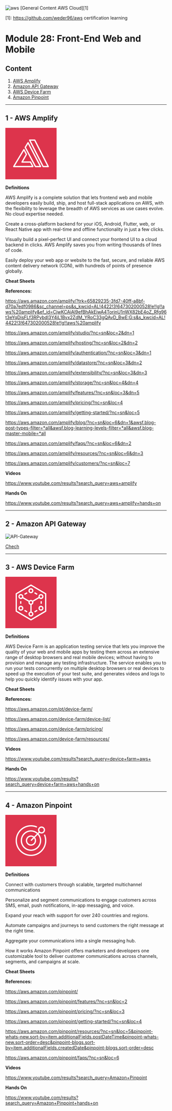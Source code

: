 <img src="../images/extra/banner_aws.png" alt="aws" width=80 height=50 /> [General Content AWS Cloud][1]

[1]: https://github.com/weder96/aws certification learning

# Module 28: Front-End Web and Mobile

## Content

1. <a href="#section_01"> AWS Amplify </a>
2. <a href="#section_02"> Amazon API Gateway </a>
3. <a href="#section_03"> AWS Device Farm </a>
4. <a href="#section_04"> Amazon Pinpoint </a>


***************************************************************************************************
## <a id="section_01"></a> **1 - AWS Amplify**

![AWS Amplify](../images/Architecture-Service-Icons_06072024/Arch_Front-End-Web-Mobile/64/Arch_AWS-Amplify_64.svg)

**Definitions**

AWS Amplify is a complete solution that lets frontend web and mobile developers easily build, ship, and host full-stack applications on AWS, with the flexibility to leverage the breadth of AWS services as use cases evolve. No cloud expertise needed.


Create a cross-platform backend for your iOS, Android, Flutter, web, or React Native app with real-time and offline functionality in just a few clicks.

Visually build a pixel-perfect UI and connect your frontend UI to a cloud backend in clicks. AWS Amplify saves you from writing thousands of lines of code.

Easily deploy your web app or website to the fast, secure, and reliable AWS content delivery network (CDN), with hundreds of points of presence globally.



**Cheat Sheets**

**References:**

https://aws.amazon.com/amplify/?trk=65829235-3fd7-40ff-a8bf-d70a7edf0986&sc_channel=ps&s_kwcid=AL!4422!3!647302000528!e!!g!!aws%20amplify&ef_id=CjwKCAiAl9efBhAkEiwA4TorinU1nWX82bE4oZ_Rfg96t3eYqDisFLf3RPybdl3Y4jL1Bvx2ZdM_YRoC33gQAvD_BwE:G:s&s_kwcid=AL!4422!3!647302000528!e!!g!!aws%20amplify

https://aws.amazon.com/amplify/studio/?nc=sn&loc=2&dn=1

https://aws.amazon.com/amplify/hosting/?nc=sn&loc=2&dn=2

https://aws.amazon.com/amplify/authentication/?nc=sn&loc=3&dn=1

https://aws.amazon.com/amplify/datastore/?nc=sn&loc=3&dn=2

https://aws.amazon.com/amplify/extensibility/?nc=sn&loc=3&dn=3

https://aws.amazon.com/amplify/storage/?nc=sn&loc=4&dn=4

https://aws.amazon.com/amplify/features/?nc=sn&loc=3&dn=5

https://aws.amazon.com/amplify/pricing/?nc=sn&loc=4

https://aws.amazon.com/amplify/getting-started/?nc=sn&loc=5

https://aws.amazon.com/amplify/blog/?nc=sn&loc=6&dn=1&awsf.blog-post-types-filter=*all&awsf.blog-learning-levels-filter=*all&awsf.blog-master-mobile=*all

https://aws.amazon.com/amplify/faqs/?nc=sn&loc=6&dn=2

https://aws.amazon.com/amplify/resources/?nc=sn&loc=6&dn=3

https://aws.amazon.com/amplify/customers/?nc=sn&loc=7


**Videos**

https://www.youtube.com/results?search_query=aws+amplify

**Hands On**

https://www.youtube.com/results?search_query=aws+amplify+hands+on

***************************************************************************************************

## <a id="section_02"></a> **2 - Amazon API Gateway**

![API-Gateway](../images/Architecture09172021/Arch_App-Integration/Arch_64/Arch_Amazon-API-Gateway_64.svg)

[Chech](https://github.com/weder96/aws-certification-learning/tree/main/module-12#section-6)


***************************************************************************************************

## <a id="section_03"></a> **3 - AWS Device Farm**

![AWS Amplify](../images/Architecture-Service-Icons_06072024/Arch_Front-End-Web-Mobile/64/Arch_AWS-Device-Farm_64.svg)

**Definitions**

AWS Device Farm is an application testing service that lets you improve the quality of your web and mobile apps by testing them across an extensive range of desktop browsers and real mobile devices; without having to provision and manage any testing infrastructure. The service enables you to run your tests concurrently on multiple desktop browsers or real devices to speed up the execution of your test suite, and generates videos and logs to help you quickly identify issues with your app.


**Cheat Sheets**

**References:**

https://aws.amazon.com/pt/device-farm/

https://aws.amazon.com/device-farm/device-list/

https://aws.amazon.com/device-farm/pricing/

https://aws.amazon.com/device-farm/resources/

**Videos**

https://www.youtube.com/results?search_query=device+farm+aws+

**Hands On**

https://www.youtube.com/results?search_query=device+farm+aws+hands+on


***************************************************************************************************

## <a id="section_04"></a> **4 - Amazon Pinpoint**

![Amazon Pinpoint](../images/Architecture-Service-Icons_06072024/Arch_Business-Applications/64/Arch_Amazon-Pinpoint_64.svg)

**Definitions**

Connect with customers through scalable, targeted multichannel communications

Personalize and segment communications to engage customers across SMS, email, push notifications, in-app messaging, and voice.

Expand your reach with support for over 240 countries and regions.

Automate campaigns and journeys to send customers the right message at the right time.

Aggregate your communications into a single messaging hub.


How it works
Amazon Pinpoint offers marketers and developers one customizable tool to deliver customer communications across channels, segments, and campaigns at scale.


**Cheat Sheets**

**References:**

https://aws.amazon.com/pinpoint/

https://aws.amazon.com/pinpoint/features/?nc=sn&loc=2

https://aws.amazon.com/pinpoint/pricing/?nc=sn&loc=3

https://aws.amazon.com/pinpoint/getting-started/?nc=sn&loc=4

https://aws.amazon.com/pinpoint/resources/?nc=sn&loc=5&pinpoint-whats-new.sort-by=item.additionalFields.postDateTime&pinpoint-whats-new.sort-order=desc&pinpoint-blogs.sort-by=item.additionalFields.createdDate&pinpoint-blogs.sort-order=desc

https://aws.amazon.com/pinpoint/faqs/?nc=sn&loc=6

**Videos**

https://www.youtube.com/results?search_query=Amazon+Pinpoint

**Hands On**

https://www.youtube.com/results?search_query=Amazon+Pinpoint+hands+on


